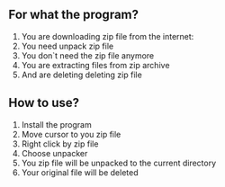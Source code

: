 ## For what the program? 
  1. You are downloading zip file from the internet:
  2. You need unpack zip file
  3. You don`t need the zip file anymore
  4. You are extracting files from zip archive
  5. And are deleting deleting zip file
  
## How to use?
  1. Install the program
  2. Move cursor to you zip file
  3. Right click by zip file
  4. Choose unpacker
  5. You zip file will be unpacked to the current directory
  6. Your original file will be deleted

